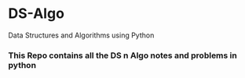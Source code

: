 <img src="https://encrypted-tbn0.gstatic.com/images?q=tbn%3AANd9GcQu0lWby1_RwejUspCBACOgukiv10kINC39pA&usqp=CAU" alt=""/>

# DS-Algo

Data Structures and Algorithms using Python

### This Repo contains all the DS n Algo notes and problems in python
